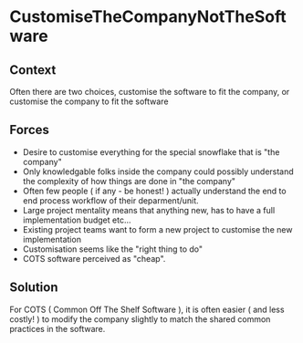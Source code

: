 # CustomiseTheCompanyNotTheSoftware

## Context
Often there are two choices, customise the software to fit the company, or customise the company to fit the software 

## Forces
+ Desire to customise everything for the special snowflake that is "the company"
+ Only knowledgable folks inside the company could possibly understand the complexity of how things are done in "the company"
+ Often few people ( if any - be honest! ) actually understand the end to end process workflow of their deparment/unit.  
+ Large project mentality means that anything new, has to have a full implementation budget etc...
+ Existing project teams want to form a new project to customise the new implementation
+ Customisation seems like the "right thing to do"
+ COTS software perceived as "cheap".

## Solution
For COTS ( Common Off The Shelf Software ), it is often easier ( and less costly! ) to modify the company slightly to match the shared common practices in the software.
 
